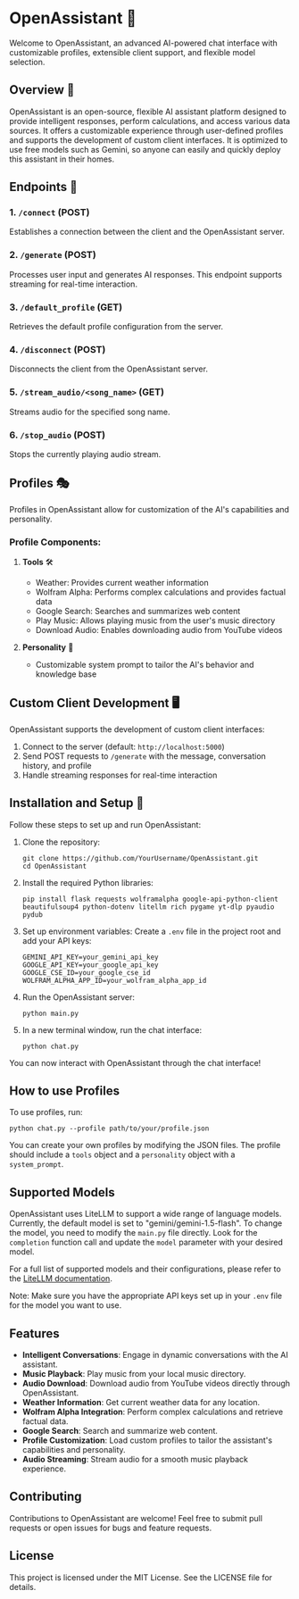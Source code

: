 # OpenAssistant 🤖

Welcome to OpenAssistant, an advanced AI-powered chat interface with customizable profiles, extensible client support, and flexible model selection.

## Overview 🌟

OpenAssistant is an open-source, flexible AI assistant platform designed to provide intelligent responses, perform calculations, and access various data sources. It offers a customizable experience through user-defined profiles and supports the development of custom client interfaces. It is optimized to use free models such as Gemini, so anyone can easily and quickly deploy this assistant in their homes.

## Endpoints 🔌

### 1. `/connect` (POST)
Establishes a connection between the client and the OpenAssistant server.

### 2. `/generate` (POST)
Processes user input and generates AI responses. This endpoint supports streaming for real-time interaction.

### 3. `/default_profile` (GET)
Retrieves the default profile configuration from the server.

### 4. `/disconnect` (POST)
Disconnects the client from the OpenAssistant server.

### 5. `/stream_audio/<song_name>` (GET)
Streams audio for the specified song name.

### 6. `/stop_audio` (POST)
Stops the currently playing audio stream.

## Profiles 🎭

Profiles in OpenAssistant allow for customization of the AI's capabilities and personality.

### Profile Components:

1. **Tools** 🛠️
   - Weather: Provides current weather information
   - Wolfram Alpha: Performs complex calculations and provides factual data
   - Google Search: Searches and summarizes web content
   - Play Music: Allows playing music from the user's music directory
   - Download Audio: Enables downloading audio from YouTube videos

2. **Personality** 💬
   - Customizable system prompt to tailor the AI's behavior and knowledge base

## Custom Client Development 🖥️

OpenAssistant supports the development of custom client interfaces:

1. Connect to the server (default: `http://localhost:5000`)
2. Send POST requests to `/generate` with the message, conversation history, and profile
3. Handle streaming responses for real-time interaction

## Installation and Setup 🚀

Follow these steps to set up and run OpenAssistant:

1. Clone the repository:
   ```
   git clone https://github.com/YourUsername/OpenAssistant.git
   cd OpenAssistant
   ```

2. Install the required Python libraries:
   ```
   pip install flask requests wolframalpha google-api-python-client beautifulsoup4 python-dotenv litellm rich pygame yt-dlp pyaudio pydub
   ```

3. Set up environment variables:
   Create a `.env` file in the project root and add your API keys:
   ```
   GEMINI_API_KEY=your_gemini_api_key
   GOOGLE_API_KEY=your_google_api_key
   GOOGLE_CSE_ID=your_google_cse_id
   WOLFRAM_ALPHA_APP_ID=your_wolfram_alpha_app_id
   ```

4. Run the OpenAssistant server:
   ```
   python main.py
   ```

5. In a new terminal window, run the chat interface:
   ```
   python chat.py
   ```

You can now interact with OpenAssistant through the chat interface!

## How to use Profiles

To use profiles, run:
```
python chat.py --profile path/to/your/profile.json
```

You can create your own profiles by modifying the JSON files. The profile should include a `tools` object and a `personality` object with a `system_prompt`.

## Supported Models

OpenAssistant uses LiteLLM to support a wide range of language models. Currently, the default model is set to "gemini/gemini-1.5-flash". To change the model, you need to modify the `main.py` file directly. Look for the `completion` function call and update the `model` parameter with your desired model.

For a full list of supported models and their configurations, please refer to the [LiteLLM documentation](https://docs.litellm.ai/docs/providers).

Note: Make sure you have the appropriate API keys set up in your `.env` file for the model you want to use.

## Features

- **Intelligent Conversations**: Engage in dynamic conversations with the AI assistant.
- **Music Playback**: Play music from your local music directory.
- **Audio Download**: Download audio from YouTube videos directly through OpenAssistant.
- **Weather Information**: Get current weather data for any location.
- **Wolfram Alpha Integration**: Perform complex calculations and retrieve factual data.
- **Google Search**: Search and summarize web content.
- **Profile Customization**: Load custom profiles to tailor the assistant's capabilities and personality.
- **Audio Streaming**: Stream audio for a smooth music playback experience.
  
## Contributing

Contributions to OpenAssistant are welcome! Feel free to submit pull requests or open issues for bugs and feature requests.

## License

This project is licensed under the MIT License. See the LICENSE file for details.
